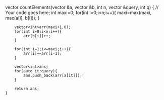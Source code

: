  vector<int> countElements(vector<int> &a, vector<int> &b, int n, vector<int> &query,
                              int q) {
        // Your code goes here;
           int maxi=0;
        for(int i=0;i<n;i++){
            maxi=max(maxi, max(a[i], b[i]));
        }
        
        vector<int>arr(maxi+1,0);
        for(int i=0;i<n;i++){
            arr[b[i]]++;
        }
        
        for(int i=1;i<=maxi;i++){
            arr[i]+=arr[i-1];
        }
        
        vector<int>ans;
        for(auto it:query){
            ans.push_back(arr[a[it]]);
        }
        
        return ans;
    }
